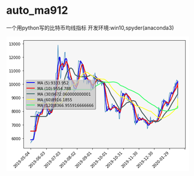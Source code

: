 # auto_ma912
 一个用python写的比特币均线指标
 开发环境:win10,spyder(anaconda3)
 <p align="center">

![Image](/ma_ind.png)

</p>

